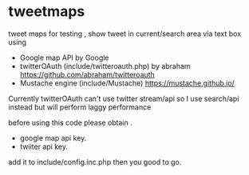 # tweetmaps
tweet maps for testing , show tweet in current/search area via text box
using
- Google map API by Google
- twitterOAuth (include/twitteroauth.php) by abraham  https://github.com/abraham/twitteroauth
- Mustache engine (include/Mustache) https://mustache.github.io/


Currently twitterOAuth can't use twitter stream/api 
so I use search/api instead but will perform laggy performance 

before using this code please obtain .
- google map api key.
- twiiter api key.

add it to include/config.inc.php then you good to go.
